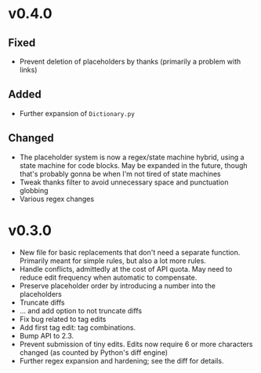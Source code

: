 # v0.4.0

## Fixed
* Prevent deletion of placeholders by thanks (primarily a problem with links)

## Added
* Further expansion of `Dictionary.py`

## Changed
* The placeholder system is now a regex/state machine hybrid, using a state machine for code blocks. May be expanded in the future, though that's probably gonna be when I'm not tired of state machines
* Tweak thanks filter to avoid unnecessary space and punctuation globbing
* Various regex changes


# v0.3.0

* New file for basic replacements that don't need a separate function. Primarily meant for simple rules, but also a lot more rules.
* Handle conflicts, admittedly at the cost of API quota. May need to reduce edit frequency when automatic to compensate.
* Preserve placeholder order by introducing a number into the placeholders
* Truncate diffs
* ... and add option to not truncate diffs
* Fix bug related to tag edits
* Add first tag edit: tag combinations.
* Bump API to 2.3.
* Prevent submission of tiny edits. Edits now require 6 or more characters changed (as counted by Python's diff engine)
* Further regex expansion and hardening; see the diff for details.
